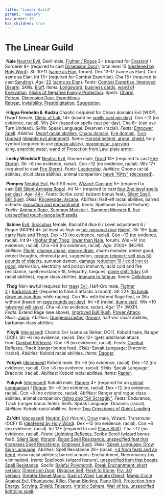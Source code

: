 ```yaml
---
title: "Linear Guild"
parent: "Geekery"
nav_order: 30
has_children: true
---
```

# The Linear Guild

 **Nale**
[Neutral Evil](https://www.giantitp.com/comics/oots1316.html), Devil male, [Fighter / Rogue](http://www.giantitp.com/comics/oots0050.html) 2+ (required for [Evasion](http://www.giantitp.com/comics/oots0810.html)) / Sorcerer 8+ (required to cast [Dimension Door](http://www.giantitp.com/comics/oots0811.html)); total level 15 ([deafened by Holy Word](http://www.giantitp.com/comics/oots0860.html)).
Str 10-11 ([same as Elan](https://forums.giantitp.com/showpost.php?p=821955), forum).
Dex 13-17 (same as Elan).
Con same as Elan.
Int 13+ (required for Combat Expertise).
Cha 15+ (required to cast [Sending](http://www.giantitp.com/comics/oots0337.html)).
*Age:* [22](http://www.giantitp.com/comics/oots0258.html) ([same as Elan](http://www.giantitp.com/comics/oots0050.html)).
*Feats:* [Combat Expertise, Improved Disarm](http://www.giantitp.com/comics/oots0361.html).
*Skills:* [Bluff](http://www.giantitp.com/comics/oots0393.html).
*Items:* [Longsword](http://www.giantitp.com/comics/oots0458.html), [business cards](http://www.giantitp.com/comics/oots0804.html), [wand of Enervation](http://www.giantitp.com/comics/oots0806.html), [Elixirs of Negative Energy Protection](http://www.giantitp.com/comics/oots0906.html).
*Spells:* [Charm Person](http://www.giantitp.com/comics/oots0383.html), [Dimension Door](http://www.giantitp.com/comics/oots0811.html), [Expeditious Retreat](http://www.giantitp.com/comics/oots0067.html), [Invisibility](http://www.giantitp.com/comics/oots0819.html), [Prestidigitation](http://www.giantitp.com/comics/oots0142.html), [Suggestion](http://www.giantitp.com/comics/oots0393.html).

 **Hilgya Firehelm &  Kudzu**
Chaotic (required for Chaos domain) Evil (WXP), Dwarf female, [Cleric of Loki](http://www.giantitp.com/comics/oots0052.html) 14+ (based on [spells cast per day](http://www.giantitp.com/comics/oots1149.html)).
Con \~12 (no evidence, racial).
Wis 24+ (based on spells cast per day).
Cha 6+ (can use Turn Undead).
*Skills:* Speak Language: Dwarven (racial).
*Feats:* [Empower Spell](http://www.giantitp.com/comics/oots1119.html).
*Abilities:* [Dwarf racial abilities](http://www.giantitp.com/comics/oots0076.html), [Chaos domain](http://www.giantitp.com/comics/oots1117.html), [Fire domain](http://www.giantitp.com/comics/oots0052.html), [Turn Undead](http://www.giantitp.com/comics/oots1105.html) ([despite evil alignment](https://www.giantitp.com/comics/oots1107.html)).
*Items:* [Horned helmet, armor, shield](http://www.giantitp.com/comics/oots0043.html), holy symbol (required to use [rebuke ability](http://www.giantitp.com/comics/oots0052.html)), [morningstar, carrying sling](http://www.giantitp.com/comics/oots1105.html), [anarchic water](http://www.giantitp.com/comics/oots1109.html), [wand of Protection from Law](http://www.giantitp.com/comics/oots1110.html), [plate armor](http://www.giantitp.com/comics/oots1181.html).

 **Leeky Windstaff**
[Neutral Evil](http://www.giantitp.com/comics/oots0344.html), Gnome male, [Druid](http://www.giantitp.com/comics/oots0344.html) 13+ (required to cast [Fire Storm](http://www.giantitp.com/comics/oots0359.html)).
Str \~8 (no evidence, racial).
Con \~12 (no evidence, racial).
Wis 17+ (required to cast [Fire Storm](http://www.giantitp.com/comics/oots0359.html)).
*Feats:* [Leadership](http://www.giantitp.com/comics/oots0399.html).
*Abilities:* Gnome racial abilities, druid class abilities, animal companion: [hawk "Kitty"](http://www.giantitp.com/comics/oots0346.html) ([deceased](http://www.giantitp.com/comics/oots0359.html)).

 **Pompey**
[Neutral Evil](https://forums.giantitp.com/showpost.php?p=15667889&postcount=57), Half-Elf male, [Wizard: Conjurer](http://www.giantitp.com/comics/oots0254.html) 5+ (required to cast [Still Silent Animate Rope](http://www.giantitp.com/comics/oots0342.html)).
Int 14+ (required to cast [four 2nd level](http://www.giantitp.com/comics/oots0350.html) [spells per day](http://www.giantitp.com/comics/oots0354.html)).
*Age:* [44+](http://www.giantitp.com/comics/oots0258.html).
*Feats:* Scribe scroll (wizard bonus feat), [Silent Spell, Still Spell](http://www.giantitp.com/comics/oots0342.html).
*Skills:* [Knowledge: Arcana](http://www.giantitp.com/comics/oots0258.html).
*Abilities:* Half-elf racial abilities, barred schools: [evocation and enchantment](http://www.giantitp.com/comics/oots0254.html).
*Items:* Spellbook (wizard feature).
*Spells:* [Animate Rope](http://www.giantitp.com/comics/oots0342.html), [Summon Monster I](http://www.giantitp.com/comics/oots0354.html), [Summon Monster II, five unspecified touch-range buff spells](http://www.giantitp.com/comics/oots0350.html).

 **Sabine**
[Evil](http://www.giantitp.com/comics/oots0394.html), [Succubus](http://www.giantitp.com/comics/oots0637.html) female, Racial hit dice 6 / Level adjustment 6 / Rogue (NCPB) 4+ (at least as high as [her personal rival](http://www.giantitp.com/comics/oots0581.html) [Haley](http://www.giantitp.com/comics/oots0616.html)).
Str 19+ ([can carry Nale and Thog](http://www.giantitp.com/comics/oots0458.html)).
Dex \~13 (no evidence, racial).
Con \~13 (no evidence, racial).
Int 9+ ([higher than Thog](http://www.giantitp.com/comics/oots0458.html), [lower than Nale](https://forums.giantitp.com/showpost.php?p=11883778&postcount=198), forum).
Wis \~14 (no evidence, racial).
Cha \~26 (no evidence, racial).
*Age:* 2000+ (NCPB).
*Abilities:* [Flight](http://www.giantitp.com/comics/oots0377.html), [change shape](http://www.giantitp.com/comics/oots0142.html), [energy drain](http://www.giantitp.com/comics/oots0057.html), charm monster, detect good, detect thoughts, ethereal jaunt, suggestion, [greater teleport: self plus 50 pounds of objects](http://www.giantitp.com/comics/oots0804.html), summon demon, [damage reduction 10 / cold iron or good](http://www.giantitp.com/comics/oots0849.html), darkvision, electricity and poison immunity, acid cold and fire resistance, spell resistance 18, telepathy, tongues; [plane shift 1/day](http://www.giantitp.com/comics/oots0380.html) (all racial abilities), rogue class abilities, [immune to fatigue](http://www.giantitp.com/comics/oots0365.html).
*Items:* [Cellphone](http://www.giantitp.com/comics/oots0903.html)

 **Thog**
Non-lawful (required for [rage](http://www.giantitp.com/comics/oots0387.html)) [Evil](http://www.giantitp.com/comics/oots0387.html), Half-Orc male, [Fighter 2](http://www.giantitp.com/comics/oots0064.html) / [Barbarian 9+](http://www.giantitp.com/comics/oots0396.html) (required to have 3 attacks a round).
Str 22+ ([to break down an iron door](http://www.giantitp.com/comics/oots0387.html) while raging).
Con 16+ with Extend Rage feat, or 26+ without (based on [rage rounds per day](http://www.giantitp.com/comics/oots0808.html)).
Int <8 (racial, [dump stat](http://www.giantitp.com/comics/oots0044.html)).
Wis <10 ([abysmal will save](http://www.giantitp.com/comics/oots0066.html)).
Cha \~8 (no evidence, racial).
*Age:* 17+ (WXP).
*Feats:* Extend Rage (see above), [Improved Bull Rush](http://www.giantitp.com/comics/oots0808.html), [Power Attack](http://www.giantitp.com/comics/oots0788.html).
*Skills:* [Jump](http://www.giantitp.com/comics/oots0808.html).
*Abilities:* [Dungeoncrasher](http://www.giantitp.com/comics/oots0808.html) ([forum](https://forums.giantitp.com/showthread.php?p=11982830)), half-orc racial abilities, barbarian class abilities.

 **Yikyik** ([deceased](http://www.giantitp.com/comics/oots0063.html))
Chaotic Evil (same as Belkar, DCF), Kobold male, Ranger (DCF).
Str \~6 (no evidence, racial).
Dex 12+ (gets additional attack from [Combat Reflexes](http://www.giantitp.com/comics/oots0048.html)).
Con \~8 (no evidence, racial).
*Feats:* [Combat Reflexes](http://www.giantitp.com/comics/oots0048.html), Track (ranger bonus feat).
*Skills:* Speak Language: Draconic (racial).
*Abilities:* Kobold racial abilities.
*Items:* [Dagger](http://www.giantitp.com/comics/oots0048.html).

 **Yokyok** ([deceased](http://www.giantitp.com/comics/oots0357.html))
Kobold male.
Str \~6 (no evidence, racial).
Dex \~12 (no evidence, racial).
Con \~8 (no evidence, racial).
*Skills:* Speak Language: Draconic (racial).
*Abilities:* Kobold racial abilities.
*Items:* [Rapier](http://www.giantitp.com/comics/oots0348.html).

 **Yukyuk** ([deceased](http://www.giantitp.com/comics/oots0848.html))
Kobold male, [Ranger](http://www.giantitp.com/comics/oots0792.html) 4+ (required for an [animal companion](http://www.giantitp.com/comics/oots0790.html)) / [Rogue](http://www.giantitp.com/comics/oots0790.html).
Str \~6 (no evidence, racial).
Dex \~12 (no evidence, racial).
Con \~8 (no evidence, racial).
*Abilities:* Ranger and rogue class abilities, animal companion: [riding dog "Sir Scraggly"](http://www.giantitp.com/comics/oots0790.html).
*Feats:* Endurance, Track (ranger bonus feats).
*Skills:* Speak Language: Draconic (racial).
*Abilities:* Kobold racial abilities.
*Items:* [Two Crossbows of Quick Loading](http://www.giantitp.com/comics/oots0800.html).

 **Zz'dtri** ([deceased](http://www.giantitp.com/comics/oots0908.html))
[Neutral Evil](https://forums.giantitp.com/showpost.php?p=15667889&postcount=57) (forum), [Drow](http://www.giantitp.com/comics/oots0044.html) male, Wizard: Transmuter (DCF) 15 ([deafened by Holy Word](http://www.giantitp.com/comics/oots0862.html)).
Dex \~12 (no evidence, racial).
Con \~8 (no evidence, racial).
Int 17+ (required to cast [Plane Shift](http://www.giantitp.com/comics/oots0802.html)).
Cha \~12 (no evidence, racial).
*Feats:* [Lightning Reflexes](http://www.giantitp.com/comics/oots0799.html), Scribe Scroll (wizard bonus feat), [Silent Spell](http://www.giantitp.com/comics/oots0065.html) ([forum](https://forums.giantitp.com/showthread.php?p=822237)), [Boost Spell Resistance, unspecified feat that increases Spell Resistance](http://www.giantitp.com/comics/oots0795.html), [Empower Spell](http://www.giantitp.com/comics/oots0847.html).
*Skills:* [Speak Language: Drow Sign Language](http://www.giantitp.com/comics/oots0862.html).
*Abilities:* Spell Resistance 28+ (racial, [+4 from feats and an item](http://www.giantitp.com/comics/oots0790.html)); drow racial abilities; barred schools: Enchantment, Necromancy (by elimination).
*Items:* Spellbook (wizard feature), [unspecified item that boosts Spell Resistance](http://www.giantitp.com/comics/oots0795.html).
*Spells:* [Baleful Polymorph](http://www.giantitp.com/comics/oots0792.html), [Break Enchantment: short version](http://www.giantitp.com/comics/oots0800.html), [Dimension Door](http://www.giantitp.com/comics/oots0795.html), [Disguise Self](http://www.giantitp.com/comics/oots0789.html), [Flesh to Stone](http://www.giantitp.com/comics/oots0053.html), [Fly: 3.0 version](http://www.giantitp.com/comics/oots0049.html), [Greater Dispel Magic](http://www.giantitp.com/comics/oots0906.html), [Gust of Wind](http://www.giantitp.com/comics/oots0860.html), [Locate Object](http://www.giantitp.com/comics/oots0894.html), [Magic Circle Against Evil](http://www.giantitp.com/comics/oots0883.html), [Phantasmal Killer](http://www.giantitp.com/comics/oots0800.html), [Planar Binding](http://www.giantitp.com/comics/oots0883.html), [Plane Shift](http://www.giantitp.com/comics/oots0802.html), [Protection from Energy](http://www.giantitp.com/comics/oots0799.html), [Scrying](http://www.giantitp.com/comics/oots0698.html), [Shield](http://www.giantitp.com/comics/oots0065.html), [Teleport](http://www.giantitp.com/comics/oots0862.html), [Vitriolic Sphere](http://www.giantitp.com/comics/oots0847.html), [Wall of Ice](http://www.giantitp.com/comics/oots0057.html), [unspecified lightning spell](http://www.giantitp.com/comics/oots0065.html).

